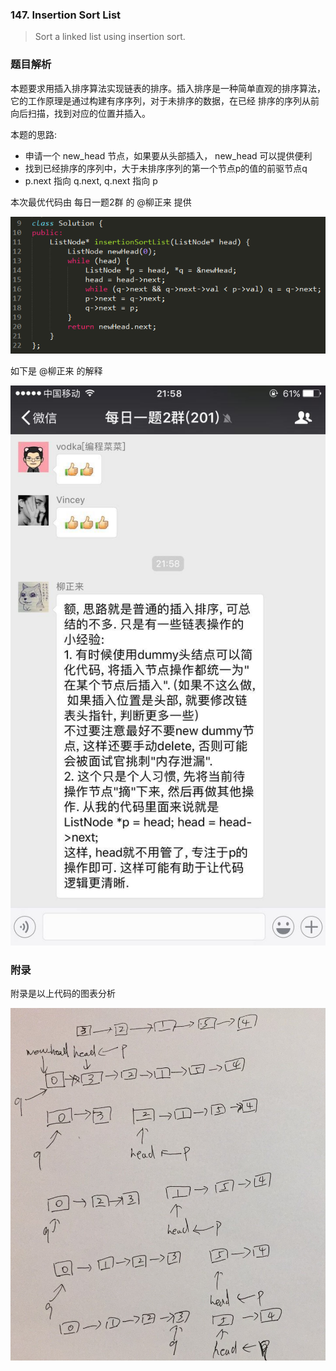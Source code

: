 ### 147. Insertion Sort List

> Sort a linked list using insertion sort.

### 题目解析

本题要求用插入排序算法实现链表的排序。插入排序是一种简单直观的排序算法，它的工作原理是通过构建有序序列，对于未排序的数据，在已经
排序的序列从前向后扫描，找到对应的位置并插入。

本题的思路:
- 申请一个 new_head 节点，如果要从头部插入， new_head 可以提供便利
- 找到已经排序的序列中，大于未排序序列的第一个节点p的值的前驱节点q
- p.next 指向 q.next, q.next 指向 p

本次最优代码由 每日一题2群 的 @柳正来 提供

![](./images/1.png)

如下是 @柳正来 的解释

![](./images/3.jpeg)

### 附录
附录是以上代码的图表分析

![](./images/2.jpeg)
